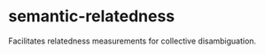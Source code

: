 semantic-relatedness
====================

Facilitates relatedness measurements for collective disambiguation.
